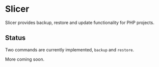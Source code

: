 # Slicer
Slicer provides backup, restore and update functionality for PHP projects.

## Status
Two commands are currently implemented, `backup` and `restore`.

More coming soon.
